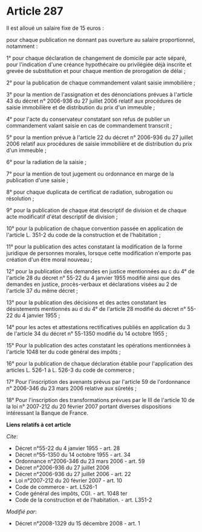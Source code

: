 # Article 287

Il est alloué un salaire fixe de 15 euros : 

pour chaque publication ne donnant pas ouverture au salaire proportionnel, notamment : 

1° pour chaque déclaration de changement de domicile par acte séparé, pour l'indication d'une créance hypothécaire ou
privilégiée déjà inscrite et grevée de substitution et pour chaque mention de prorogation de délai ; 

2° pour la publication de chaque commandement valant saisie immobilière ; 

3° pour la mention de l'assignation et des dénonciations prévues à l'article 43 du décret n° 2006-936 du 27 juillet 2006
relatif aux procédures de saisie immobilière et de distribution du prix d'un immeuble ; 

4° pour l'acte du conservateur constatant son refus de publier un commandement valant saisie en cas de commandement
transcrit ; 

5° pour la mention prévue à l'article 22 du décret n° 2006-936 du 27 juillet 2006 relatif aux procédures de saisie
immobilière et de distribution du prix d'un immeuble ; 

6° pour la radiation de la saisie ; 

7° pour la mention de tout jugement ou ordonnance en marge de la publication d'une saisie ; 

8° pour chaque duplicata de certificat de radiation, subrogation ou résolution ; 

9° pour la publication de chaque état descriptif de division et de chaque acte modificatif d'état descriptif de division ; 

10° pour la publication de chaque convention passée en application de l'article L. 351-2 du code de la construction et de
l'habitation ; 

11° pour la publication des actes constatant la modification de la forme juridique de personnes morales, lorsque cette
modification n'emporte pas création d'un être moral nouveau ; 

12° pour la publication des demandes en justice mentionnées au c du 4° de l'article 28 du décret n° 55-22 du 4 janvier 1955
modifié ainsi que des demandes en justice, procès-verbaux et déclarations visées au 2 de l'article 37 du même décret ; 

13° pour la publication des décisions et des actes constatant les désistements mentionnés au d du 4° de l'article 28 modifié
du décret n° 55-22 du 4 janvier 1955 ; 

14° pour les actes et attestations rectificatives publiés en application du 3 de l'article 34 du décret n° 55-1350 modifié du
14 octobre 1955 ; 

15° Pour la publication des actes constatant les opérations mentionnées à l'article 1048 ter du code général des impôts ; 

16° pour la publication de chaque déclaration établie pour l'application des articles L. 526-1 à L. 526-3 du code de
commerce ; 

17° Pour l'inscription des avenants prévus par l'article 59 de l'ordonnance n° 2006-346 du 23 mars 2006 relative aux
sûretés ; 

18° Pour l'inscription des transformations prévues par le III de l'article 10 de la loi n° 2007-212 du 20 février 2007
portant diverses dispositions intéressant la Banque de France.

**Liens relatifs à cet article**

_Cite_:

  - Décret n°55-22 du 4 janvier 1955 - art. 28
  - Décret n°55-1350 du 14 octobre 1955 - art. 34
  - Ordonnance n°2006-346 du 23 mars 2006 - art. 59
  - Décret n°2006-936 du 27 juillet 2006
  - Décret n°2006-936 du 27 juillet 2006 - art. 22
  - Loi n°2007-212 du 20 février 2007 - art. 10
  - Code de commerce - art. L526-1
  - Code général des impôts, CGI. - art. 1048 ter
  - Code de la construction et de l'habitation. - art. L351-2

_Modifié par_:

  - Décret n°2008-1329 du 15 décembre 2008 - art. 1
